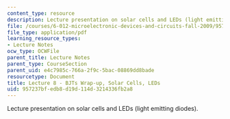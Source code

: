 ```yaml
---
content_type: resource
description: Lecture presentation on solar cells and LEDs (light emitting diodes).
file: /courses/6-012-microelectronic-devices-and-circuits-fall-2009/957237bfedb8d19d114d3214336fb2a8_MIT6_012F09_lec08.pdf
file_type: application/pdf
learning_resource_types:
- Lecture Notes
ocw_type: OCWFile
parent_title: Lecture Notes
parent_type: CourseSection
parent_uid: e4c7985c-766a-2f9c-5bac-08869dd8bade
resourcetype: Document
title: Lecture 8 - BJTs Wrap-up, Solar Cells, LEDs
uid: 957237bf-edb8-d19d-114d-3214336fb2a8
---
```

Lecture presentation on solar cells and LEDs (light emitting diodes).

